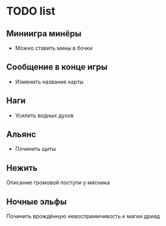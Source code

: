 # TODO list

## Миниигра минёры

- Можно ставить мины в бочки

## Сообщение в конце игры

- Изменить название карты

## Наги

- Усилить водных духов

## Альянс

- Починить щиты

## Нежить

Описание громовой поступи у мясника

## Ночные эльфы

Починить врождённую невосприимчивость к магии дриад
